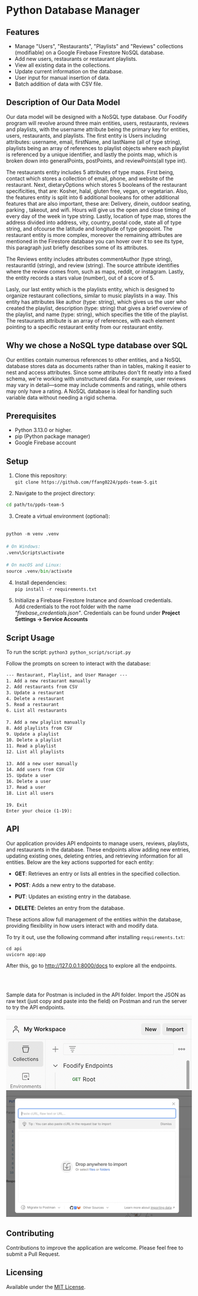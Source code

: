 # Python Database Manager

## Features

- Manage "Users", "Restaurants", "Playlists" and "Reviews" collections (modifiable) on a Google Firebase Firestore NoSQL database.
- Add new users, restaurants or restaurant playlists.
- View all existing data in the collections.
- Update current information on the database.
- User input for manual insertion of data.
- Batch addition of data with CSV file.

## Description of Our Data Model

Our data model will be designed with a NoSQL type database. Our Foodify program will revolve around three main entities, users, restaurants, reviews and playlists, with the username attribute being the primary key for entities, users, restaurants, and playlists. The first entity is Users including attributes: username, email, firstName, and lastName (all of type string), playlists being an array of references to playlist objects where each playlist is referenced by a unique identifier, and lastly the points map, which is broken down into generalPoints, postPoints, and reviewPoints(all type int).

The restaurants entity includes 5 attributes of type maps. First being, contact which stores a collection of email, phone, and website of the restaurant. Next, dietaryOptions which stores 5 booleans of the restaurant specificities, that are: Kosher, halal, gluten free, vegan, or vegetarian. Also, the features entity is split into 6 additional booleans for other additional features that are also important, these are: Delivery, dinein, outdoor seating, parking , takeout, and wifi. Hours will give us the open and close timing of every day of the week in type string. Lastly, location of type map, stores the address divided into address, vity, country, postal code, state all of type string, and ofcourse the latitude and longitude of type geopoint. The restaurant entity is more complex, moreover the remaining attributes are mentioned in the Firestore database you can hover over it to see its type, this paragraph just briefly describes some of its attributes.

The Reviews entity includes attributes commentAuthor (type string), restaurantId (string), and review (string). The source attribute identifies where the review comes from, such as maps, reddit, or instagram. Lastly, the entity records a stars value (number), out of a score of 5.

Lasly, our last entity which is the playlists entity, which is designed to organize restaurant collections, similar to music playlists in a way. This entity has attributes like author (type: string), which gives us the user who created the playlist, description (type: string) that gives a brief overview of the playlist, and name (type: string), which specifies the title of the playlist. The restaurants attribute is an array of references, with each element pointing to a specific restaurant entity from our restaurant entity.

## Why we chose a NoSQL type database over SQL

Our entities contain numerous references to other entities, and a NoSQL database stores data as documents rather than in tables, making it easier to nest and access attributes. Since some attributes don't fit neatly into a fixed schema, we're working with unstructured data. For example, user reviews may vary in detail—some may include comments and ratings, while others may only have a rating. A NoSQL database is ideal for handling such variable data without needing a rigid schema.

## Prerequisites

- Python 3.13.0 or higher.
- pip (Python package manager)
- Google Firebase account

## Setup

1. Clone this repository: \
   `git clone https://github.com/ffang0224/ppds-team-5.git`

2. Navigate to the project directory:

```bash
cd path/to/ppds-team-5
```

3. Create a virtual environment (optional):

```python

python -m venv .venv

# On Windows:
.venv\Scripts\activate

# On macOS and Linux:
source .venv/bin/activate

```

4. Install dependencies: \
   `pip install -r requirements.txt`

5. Initialize a Firebase Firestore Instance and download credentials. \
   Add credentials to the root folder with the name _"firebase_credentials.json"_. Credentials can be found under **Project Settings -> Service Accounts**

## Script Usage

To run the script:
`python3 python_script/script.py`

Follow the prompts on screen to interact with the database:

```none
--- Restaurant, Playlist, and User Manager ---
1. Add a new restaurant manually
2. Add restaurants from CSV
3. Update a restaurant
4. Delete a restaurant
5. Read a restaurant
6. List all restaurants

7. Add a new playlist manually
8. Add playlists from CSV
9. Update a playlist
10. Delete a playlist
11. Read a playlist
12. List all playlists

13. Add a new user manually
14. Add users from CSV
15. Update a user
16. Delete a user
17. Read a user
18. List all users

19. Exit
Enter your choice (1-19):
```

## API

Our application provides API endpoints to manage users, reviews, playlists, and restaurants in the database. These endpoints allow adding new entries, updating existing ones, deleting entries, and retrieving information for all entities. Below are the key actions supported for each entity:

- **GET**: Retrieves an entry or lists all entries in the specified collection.

- **POST**: Adds a new entry to the database.

- **PUT**: Updates an existing entry in the database.

- **DELETE**: Deletes an entry from the database.

These actions allow full management of the entities within the database, providing flexibility in how users interact with and modify data.

To try it out, use the following command after installing `requirements.txt`:

```none
cd api
uvicorn app:app
```

After this, go to <http://127.0.0.1:8000/docs> to explore all the endpoints.

<br>
<br>

Sample data for Postman is included in the API folder. Import the JSON as raw text (just copy and paste into the field) on Postman and run the server to try the API endpoints.

![alt text](image.png)
![alt text](image-1.png)

## Contributing

Contributions to improve the application are welcome. Please feel free to submit a Pull Request.

## Licensing

Available under the [MIT License](https://opensource.org/license/mit).


